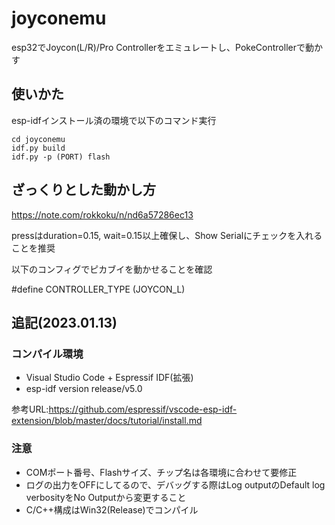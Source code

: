 # joyconemu
esp32でJoycon(L/R)/Pro Controllerをエミュレートし、PokeControllerで動かす

## 使いかた
esp-idfインストール済の環境で以下のコマンド実行
```
cd joyconemu
idf.py build
idf.py -p (PORT) flash
```
## ざっくりとした動かし方
https://note.com/rokkoku/n/nd6a57286ec13

pressはduration=0.15, wait=0.15以上確保し、Show Serialにチェックを入れることを推奨


以下のコンフィグでピカブイを動かせることを確認

#define CONTROLLER_TYPE (JOYCON_L)

## 追記(2023.01.13)

### コンパイル環境

- Visual Studio Code + Espressif IDF(拡張)
- esp-idf version release/v5.0

参考URL:https://github.com/espressif/vscode-esp-idf-extension/blob/master/docs/tutorial/install.md

### 注意

- COMポート番号、Flashサイズ、チップ名は各環境に合わせて要修正
- ログの出力をOFFにしてるので、デバッグする際はLog outputのDefault log verbosityをNo Outputから変更すること
- C/C++構成はWin32(Release)でコンパイル

